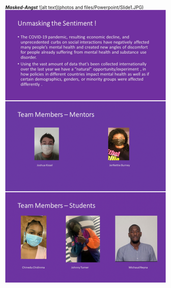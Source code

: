 ***Masked-Angst***
![alt text](photos and files/Powerpoint/Slide1.JPG)
![alt text](Slide2.JPG)
![alt text](Slide3.JPG)
![alt text](Slide4.JPG)



